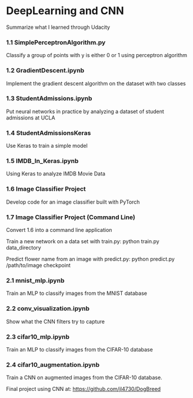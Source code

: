 # DeepLearning and CNN
Summarize what I learned through Udacity

### 1.1 SimplePerceptronAlgorithm.py
Classify a group of points with y is either 0 or 1 using perceptron algorithm

### 1.2 GradientDescent.ipynb
Implement the gradient descent algorithm on the dataset with two classes

### 1.3 StudentAdmissions.ipynb
Put neural networks in practice by analyzing a dataset of student admissions at UCLA

### 1.4 StudentAdmissionsKeras
Use Keras to train a simple model

### 1.5 IMDB_In_Keras.ipynb
Using Keras to analyze IMDB Movie Data

### 1.6 Image Classifier Project
Develop code for an image classifier built with PyTorch

### 1.7 Image Classifier Project (Command Line)
Convert 1.6 into a command line application

Train a new network on a data set with train.py: python train.py data_directory

Predict flower name from an image with predict.py: python predict.py /path/to/image checkpoint

### 2.1 mnist_mlp.ipynb
Train an MLP to classify images from the MNIST database

### 2.2 conv_visualization.ipynb
Show what the CNN filters try to capture

### 2.3 cifar10_mlp.ipynb
Train an MLP to classify images from the CIFAR-10 database

### 2.4 cifar10_augmentation.ipynb
Train a CNN on augmented images from the CIFAR-10 database.

Final project using CNN at: https://github.com/jl4730/DogBreed
